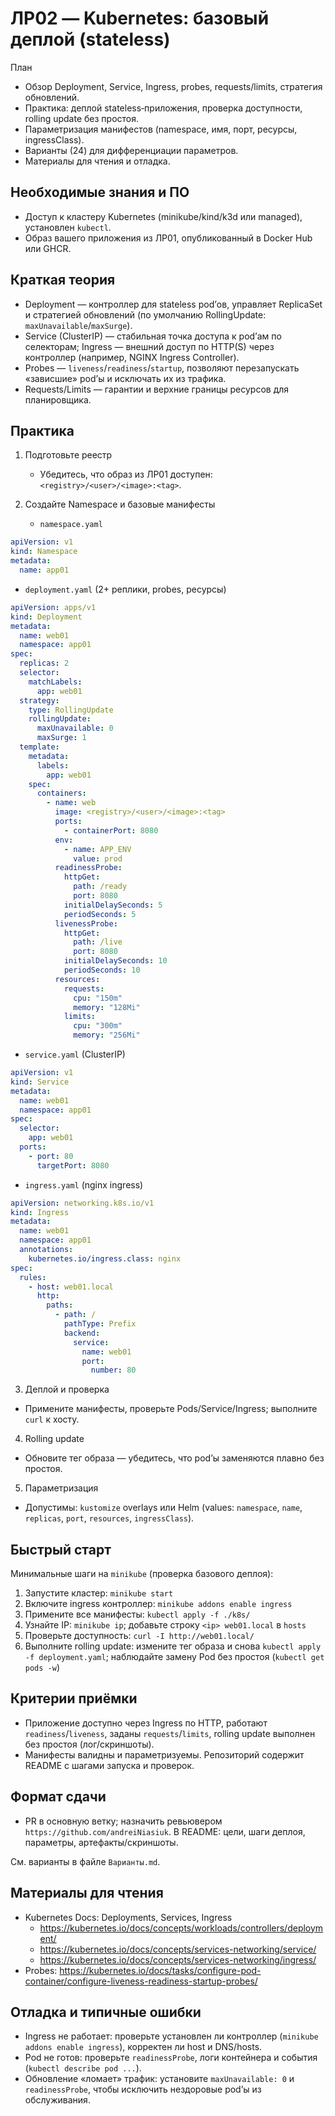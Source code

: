 # ЛР02 — Kubernetes: базовый деплой (stateless)

План

- Обзор Deployment, Service, Ingress, probes, requests/limits, стратегия обновлений.
- Практика: деплой stateless‑приложения, проверка доступности, rolling update без простоя.
- Параметризация манифестов (namespace, имя, порт, ресурсы, ingressClass).
- Варианты (24) для дифференциации параметров.
- Материалы для чтения и отладка.

## Необходимые знания и ПО

- Доступ к кластеру Kubernetes (minikube/kind/k3d или managed), установлен `kubectl`.
- Образ вашего приложения из ЛР01, опубликованный в Docker Hub или GHCR.

## Краткая теория

- Deployment — контроллер для stateless pod’ов, управляет ReplicaSet и стратегией обновлений (по умолчанию RollingUpdate: `maxUnavailable`/`maxSurge`).
- Service (ClusterIP) — стабильная точка доступа к pod’ам по селекторам; Ingress — внешний доступ по HTTP(S) через контроллер (например, NGINX Ingress Controller).
- Probes — `liveness`/`readiness`/`startup`, позволяют перезапускать «зависшие» pod’ы и исключать их из трафика.
- Requests/Limits — гарантии и верхние границы ресурсов для планировщика.

## Практика

1. Подготовьте реестр

   - Убедитесь, что образ из ЛР01 доступен: `<registry>/<user>/<image>:<tag>`.

2. Создайте Namespace и базовые манифесты

   - `namespace.yaml`

```yaml
apiVersion: v1
kind: Namespace
metadata:
  name: app01
```

- `deployment.yaml` (2+ реплики, probes, ресурсы)

```yaml
apiVersion: apps/v1
kind: Deployment
metadata:
  name: web01
  namespace: app01
spec:
  replicas: 2
  selector:
    matchLabels:
      app: web01
  strategy:
    type: RollingUpdate
    rollingUpdate:
      maxUnavailable: 0
      maxSurge: 1
  template:
    metadata:
      labels:
        app: web01
    spec:
      containers:
        - name: web
          image: <registry>/<user>/<image>:<tag>
          ports:
            - containerPort: 8080
          env:
            - name: APP_ENV
              value: prod
          readinessProbe:
            httpGet:
              path: /ready
              port: 8080
            initialDelaySeconds: 5
            periodSeconds: 5
          livenessProbe:
            httpGet:
              path: /live
              port: 8080
            initialDelaySeconds: 10
            periodSeconds: 10
          resources:
            requests:
              cpu: "150m"
              memory: "128Mi"
            limits:
              cpu: "300m"
              memory: "256Mi"
```

- `service.yaml` (ClusterIP)

```yaml
apiVersion: v1
kind: Service
metadata:
  name: web01
  namespace: app01
spec:
  selector:
    app: web01
  ports:
    - port: 80
      targetPort: 8080
```

- `ingress.yaml` (nginx ingress)

```yaml
apiVersion: networking.k8s.io/v1
kind: Ingress
metadata:
  name: web01
  namespace: app01
  annotations:
    kubernetes.io/ingress.class: nginx
spec:
  rules:
    - host: web01.local
      http:
        paths:
          - path: /
            pathType: Prefix
            backend:
              service:
                name: web01
                port:
                  number: 80
```

3. Деплой и проверка

- Примените манифесты, проверьте Pods/Service/Ingress; выполните `curl` к хосту.

4. Rolling update

- Обновите тег образа — убедитесь, что pod’ы заменяются плавно без простоя.

5. Параметризация

- Допустимы: `kustomize` overlays или Helm (values: `namespace`, `name`, `replicas`, `port`, `resources`, `ingressClass`).

## Быстрый старт

Минимальные шаги на `minikube` (проверка базового деплоя):

1. Запустите кластер: `minikube start`
1. Включите ingress контроллер: `minikube addons enable ingress`
1. Примените все манифесты: `kubectl apply -f ./k8s/`
1. Узнайте IP: `minikube ip`; добавьте строку `<ip> web01.local` в `hosts`
1. Проверьте доступность: `curl -I http://web01.local/`
1. Выполните rolling update: измените тег образа и снова `kubectl apply -f deployment.yaml`; наблюдайте замену Pod без простоя (`kubectl get pods -w`)

## Критерии приёмки

- Приложение доступно через Ingress по HTTP, работают `readiness`/`liveness`, заданы `requests`/`limits`, rolling update выполнен без простоя (лог/скриншоты).
- Манифесты валидны и параметризуемы. Репозиторий содержит README с шагами запуска и проверок.

## Формат сдачи

- PR в основную ветку; назначить ревьювером `https://github.com/andreiNiasiuk`. В README: цели, шаги деплоя, параметры, артефакты/скриншоты.

См. варианты в файле `Варианты.md`.

## Материалы для чтения

- Kubernetes Docs: Deployments, Services, Ingress
  - https://kubernetes.io/docs/concepts/workloads/controllers/deployment/
  - https://kubernetes.io/docs/concepts/services-networking/service/
  - https://kubernetes.io/docs/concepts/services-networking/ingress/
- Probes: https://kubernetes.io/docs/tasks/configure-pod-container/configure-liveness-readiness-startup-probes/

## Отладка и типичные ошибки

- Ingress не работает: проверьте установлен ли контроллер (`minikube addons enable ingress`), корректен ли host и DNS/hosts.
- Pod не готов: проверьте `readinessProbe`, логи контейнера и события (`kubectl describe pod ...`).
- Обновление «ломает» трафик: установите `maxUnavailable: 0` и `readinessProbe`, чтобы исключить нездоровые pod’ы из обслуживания.
